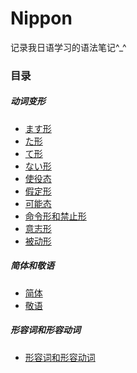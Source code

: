 # Nippon
记录我日语学习的语法笔记^_^
###  目录
##### 动词变形
- [ます形](https://github.com/xinwu-yang/nippon/blob/master/%E3%81%BE%E3%81%99%E5%BD%A2.md)
- [た形]([https://github.com/xinwu-yang/nippon/blob/master/%E3%81%9F%E5%BD%A2.md](https://github.com/xinwu-yang/nippon/blob/master/た形.md))
- [て形](https://github.com/xinwu-yang/nippon/blob/master/%E3%81%A6%E5%BD%A2.md)
- [ない形](https://github.com/xinwu-yang/nippon/blob/master/%E3%81%AA%E3%81%84%E5%BD%A2.md)
- [使役态](https://github.com/xinwu-yang/nippon/blob/master/%E4%BD%BF%E5%BD%B9%E6%80%81.md)
- [假定形](https://github.com/xinwu-yang/nippon/blob/master/%E5%81%87%E5%AE%9A%E5%BD%A2.md)
- [可能态](https://github.com/xinwu-yang/nippon/blob/master/%E5%8F%AF%E8%83%BD%E6%80%81.md)
- [命令形和禁止形](https://github.com/xinwu-yang/nippon/blob/master/%E5%BD%A2%E5%AE%B9%E8%AF%8D%E5%92%8C%E5%BD%A2%E5%AE%B9%E5%8A%A8%E8%AF%8D.md)
- [意志形](https://github.com/xinwu-yang/nippon/blob/master/%E6%84%8F%E5%BF%97%E5%BD%A2.md)
- [被动形](https://github.com/xinwu-yang/nippon/blob/master/%E8%A2%AB%E5%8A%A8%E5%BD%A2.md)
##### 简体和敬语
- [简体](https://github.com/xinwu-yang/nippon/blob/master/%E7%AE%80%E4%BD%93.md)
- [敬语](https://github.com/xinwu-yang/nippon/blob/master/%E6%95%AC%E8%AF%AD.md)
##### 形容词和形容动词
- [形容词和形容动词](https://github.com/xinwu-yang/nippon/blob/master/%E5%BD%A2%E5%AE%B9%E8%AF%8D%E5%92%8C%E5%BD%A2%E5%AE%B9%E5%8A%A8%E8%AF%8D.md)
